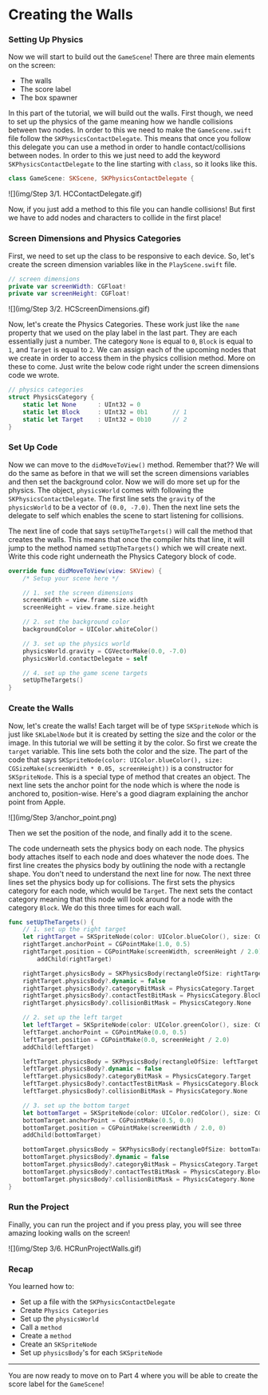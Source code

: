 # Creating the Walls

### Setting Up Physics

Now we will start to build out the `GameScene`! There are three main elements on
the screen:

- The walls
- The score label
- The box spawner

In this part of the tutorial, we will build out the walls. First though, we need
to set up the physics of the game meaning how we handle collisions between two
nodes. In order to this we need to make the `GameScene.swift` file follow the
`SKPhysicsContactDelegate`. This means that once you follow this delegate you
can use a method in order to handle contact/collisions between nodes. In order
to this we just need to add the keyword `SKPhysicsContactDelegate` to the line
starting with `class`, so it looks like this.

```swift
class GameScene: SKScene, SKPhysicsContactDelegate {
```

![](img/Step 3/1. HCContactDelegate.gif)

Now, if you just add a method to this file you can handle collisions! But first
we have to add nodes and characters to collide in the first place!

### Screen Dimensions and Physics Categories

First, we need to set up the class to be responsive to each device. So, let's
create the screen dimension variables like in the `PlayScene.swift` file.

```swift
// screen dimensions
private var screenWidth: CGFloat!
private var screenHeight: CGFloat!
```

![](img/Step 3/2. HCScreenDimensions.gif)

Now, let's create the Physics Categories. These work just like the `name`
property that we used on the play label in the last part. They are each
essentially just a number. The category `None` is equal to `0`, `Block` is equal
to `1`, and `Target` is equal to `2`. We can assign each of the upcoming nodes
that we create in order to access them in the physics collision method. More on
these to come. Just write the below code right under the screen dimensions code
we wrote.

```swift
// physics categories
struct PhysicsCategory {
	static let None      : UInt32 = 0
	static let Block     : UInt32 = 0b1       // 1
	static let Target    : UInt32 = 0b10      // 2
}
```

### Set Up Code

Now we can move to the `didMoveToView()` method. Remember that?? We will do the
same as before in that we will set the screen dimensions variables and then set
the background color. Now we will do more set up for the physics. The object,
`physicsWorld` comes with following the `SKPhysicsContactDelegate`. The first
line sets the `gravity` of the `physicsWorld` to be a vector of `(0.0, -7.0)`.
Then the next line sets the delegate to self which enables the scene to start
listening for collisions.

The next line of code that says `setUpTheTargets()` will call the method that
creates the walls. This means that once the compiler hits that line, it will
jump to the method named `setUpTheTargets()` which we will create next. Write
this code right underneath the Physics Category block of code.

```swift
override func didMoveToView(view: SKView) {
	/* Setup your scene here */

	// 1. set the screen dimensions
	screenWidth = view.frame.size.width
	screenHeight = view.frame.size.height

	// 2. set the background color
	backgroundColor = UIColor.whiteColor()

	// 3. set up the physics world
	physicsWorld.gravity = CGVectorMake(0.0, -7.0)
	physicsWorld.contactDelegate = self

	// 4. set up the game scene targets
	setUpTheTargets()
}
```

### Create the Walls

Now, let's create the walls! Each target will be of type `SKSpriteNode` which is
just like `SKLabelNode` but it is created by setting the size and the color or
the image. In this tutorial we will be setting it by the color. So first we
create the `target` variable. This line sets both the color and the size. The
part of the code that says `SKSpriteNode(color: UIColor.blueColor(), size: CGSizeMake(screenWidth * 0.05, screenHeight))` is a constructor for
`SKSpriteNode`. This is a special type of method that creates an object. The
next line sets the anchor point for the node which is where the node is anchored
to, position-wise. Here's a good diagram explaining the anchor point from Apple.

![](img/Step 3/anchor_point.png)

Then we set the position of the node, and finally add it to the scene.

The code underneath sets the physics body on each node. The physics body
attaches itself to each node and does whatever the node does. The first line
creates the physics body by outlining the node with a rectangle shape. You don't
need to understand the next line for now. The next three lines set the physics
body up for collisions. The first sets the physics category for each node, which
would be `Target`. The next sets the contact category meaning that this node
will look around for a node with the category `Block`. We do this three times
for each wall.

```swift
func setUpTheTargets() {
	// 1. set up the right target
	let rightTarget = SKSpriteNode(color: UIColor.blueColor(), size: CGSizeMake(screenWidth * 0.05, screenHeight))
	rightTarget.anchorPoint = CGPointMake(1.0, 0.5)
	rightTarget.position = CGPointMake(screenWidth, screenHeight / 2.0)
        addChild(rightTarget)

	rightTarget.physicsBody = SKPhysicsBody(rectangleOfSize: rightTarget.size)
	rightTarget.physicsBody?.dynamic = false
	rightTarget.physicsBody?.categoryBitMask = PhysicsCategory.Target
	rightTarget.physicsBody?.contactTestBitMask = PhysicsCategory.Block
	rightTarget.physicsBody?.collisionBitMask = PhysicsCategory.None

	// 2. set up the left target
	let leftTarget = SKSpriteNode(color: UIColor.greenColor(), size: CGSizeMake(screenWidth * 0.05, screenHeight))
	leftTarget.anchorPoint = CGPointMake(0.0, 0.5)
	leftTarget.position = CGPointMake(0.0, screenHeight / 2.0)
	addChild(leftTarget)

	leftTarget.physicsBody = SKPhysicsBody(rectangleOfSize: leftTarget.size)
	leftTarget.physicsBody?.dynamic = false
	leftTarget.physicsBody?.categoryBitMask = PhysicsCategory.Target
	leftTarget.physicsBody?.contactTestBitMask = PhysicsCategory.Block
	leftTarget.physicsBody?.collisionBitMask = PhysicsCategory.None

	// 3. set up the bottom target
	let bottomTarget = SKSpriteNode(color: UIColor.redColor(), size: CGSizeMake(screenWidth, screenWidth * 0.05))
	bottomTarget.anchorPoint = CGPointMake(0.5, 0.0)
	bottomTarget.position = CGPointMake(screenWidth / 2.0, 0)
	addChild(bottomTarget)

	bottomTarget.physicsBody = SKPhysicsBody(rectangleOfSize: bottomTarget.size)
	bottomTarget.physicsBody?.dynamic = false
	bottomTarget.physicsBody?.categoryBitMask = PhysicsCategory.Target
	bottomTarget.physicsBody?.contactTestBitMask = PhysicsCategory.Block
	bottomTarget.physicsBody?.collisionBitMask = PhysicsCategory.None
}
```

### Run the Project

Finally, you can run the project and if you press play, you will see three
amazing looking walls on the screen!

![](img/Step 3/6. HCRunProjectWalls.gif)

### Recap

You learned how to:

- Set up a file with the `SKPhysicsContactDelegate`
- Create `Physics Categories`
- Set up the `physicsWorld`
- Call a `method`
- Create a `method`
- Create an `SKSpriteNode`
- Set up `physicsBody`'s for each `SKSpriteNode`

---

You are now ready to move on to Part 4 where you will be able to create the
score label for the `GameScene`!
